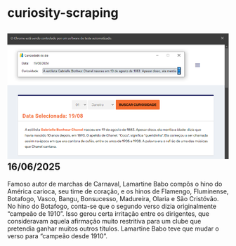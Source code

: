 # curiosity-scraping
![Budget](./execucao.png)
16/06/2025
-
Famoso autor de marchas de Carnaval, Lamartine Babo compôs o hino do América carioca, seu time de coração, e os hinos de Flamengo, Fluminense, Botafogo, Vasco, Bangu, Bonsucesso, Madureira, Olaria e São Cristóvão. No hino do Botafogo, conta-se que o segundo verso dizia originalmente “campeão de 1910”. Isso gerou certa irritação entre os dirigentes, que consideravam aquela afirmação muito restritiva para um clube que pretendia ganhar muitos outros títulos. Lamartine Babo teve que mudar o verso para “campeão desde 1910”.
